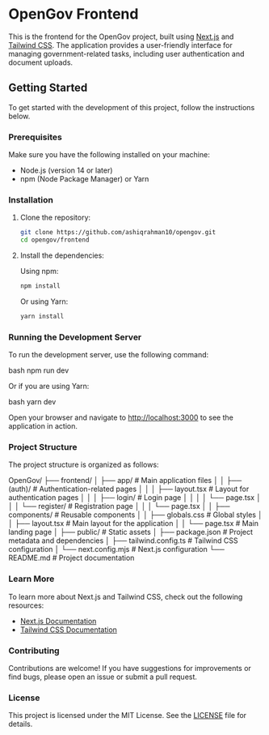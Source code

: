 # OpenGov Frontend

This is the frontend for the OpenGov project, built using [Next.js](https://nextjs.org) and [Tailwind CSS](https://tailwindcss.com). The application provides a user-friendly interface for managing government-related tasks, including user authentication and document uploads.

## Getting Started

To get started with the development of this project, follow the instructions below.

### Prerequisites

Make sure you have the following installed on your machine:

- Node.js (version 14 or later)
- npm (Node Package Manager) or Yarn

### Installation

1. Clone the repository:

   ```bash
   git clone https://github.com/ashiqrahman10/opengov.git
   cd opengov/frontend
   ```

2. Install the dependencies:

   Using npm:

   ```bash
   npm install
   ```

   Or using Yarn:

   ```bash
   yarn install
   ```

### Running the Development Server

To run the development server, use the following command:

bash
npm run dev


Or if you are using Yarn:

bash
yarn dev


Open your browser and navigate to [http://localhost:3000](http://localhost:3000) to see the application in action.

### Project Structure

The project structure is organized as follows:

OpenGov/
├── frontend/
│ ├── app/ # Main application files
│ │ ├── (auth)/ # Authentication-related pages
│ │ │ ├── layout.tsx # Layout for authentication pages
│ │ │ ├── login/ # Login page
│ │ │ │ └── page.tsx
│ │ │ └── register/ # Registration page
│ │ │ └── page.tsx
│ │ ├── components/ # Reusable components
│ │ ├── globals.css # Global styles
│ │ ├── layout.tsx # Main layout for the application
│ │ └── page.tsx # Main landing page
│ ├── public/ # Static assets
│ ├── package.json # Project metadata and dependencies
│ ├── tailwind.config.ts # Tailwind CSS configuration
│ └── next.config.mjs # Next.js configuration
└── README.md # Project documentation



### Learn More

To learn more about Next.js and Tailwind CSS, check out the following resources:

- [Next.js Documentation](https://nextjs.org/docs)
- [Tailwind CSS Documentation](https://tailwindcss.com/docs)

### Contributing

Contributions are welcome! If you have suggestions for improvements or find bugs, please open an issue or submit a pull request.

### License

This project is licensed under the MIT License. See the [LICENSE](LICENSE) file for details.